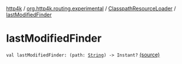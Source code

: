 [http4k](../../index.md) / [org.http4k.routing.experimental](../index.md) / [ClasspathResourceLoader](index.md) / [lastModifiedFinder](./last-modified-finder.md)

# lastModifiedFinder

`val lastModifiedFinder: (path: `[`String`](https://kotlinlang.org/api/latest/jvm/stdlib/kotlin/-string/index.html)`) -> Instant?` [(source)](https://github.com/http4k/http4k/blob/master/http4k-core/src/main/kotlin/org/http4k/routing/experimental/ClasspathResourceLoader.kt#L12)